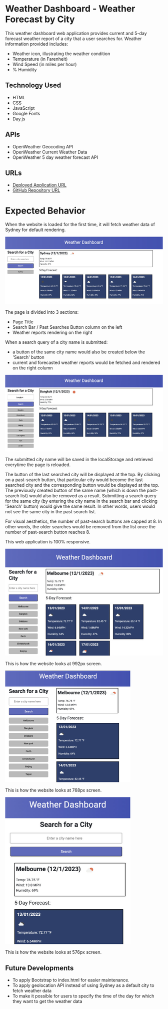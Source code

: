 # Weather Dashboard - Weather Forecast by City

This weather dashboard web application provides current and 5-day forecast weather report of a city that a user searches for. Weather information provided includes:
- Weather icon, illustrating the weather condition
- Temperature (in Farenheit)
- Wind Speed (in miles per hour)
- % Humidity

## Technology Used
- HTML
- CSS
- JavaScript
- Google Fonts
- Day.js

## APIs
- OpenWeather Geocoding API
- OpenWeather Current Weather Data
- OpenWeather 5 day weather forecast API

## URLs
- [Deployed Application URL](https://jouriena11.github.io/weather-forecast-by-city-dashboard/)
- [GitHub Repository URL](https://github.com/jouriena11/weather-forecast-by-city-dashboard)

# Expected Behavior

When the website is loaded for the first time, it will fetch weather data of Sydney for default rendering.

<p align="left">
    <img src="./assets/img/init-city-search-sydney.jpg">
</p>

The page is divided into 3 sections:
- Page Title
- Search Bar / Past Searches Button column on the left
- Weather reports rendering on the right

When a search query of a city name is submitted: 
- a button of the same city name would also be created below the 'Search' button
- current and forecasted weather reports would be fetched and rendered on the right column

<p align="left">
    <img src="./assets/img/past-search-buttons.jpg">
</p>

The submitted city name will be saved in the localStorage and retrieved everytime the page is reloaded.

The button of the last searched city will be displayed at the top. By clicking on a past-search button, that particular city would become the last searched city and the corresponding button would be displayed at the top. The previously created button of the same name (which is down the past-search list) would also be removed as a result. Submitting a search query for the same city (by entering the city name in the search bar and clicking 'Search' button) would give the same result. In other words, users would not see the same city in the past search list. 

For visual aesthetics, the number of past-search buttons are capped at 8. In other words, the older searches would be removed from the list once the number of past-search button reaches 8.

This web application is 100% responsive.


<p align="left">
    <img width="600px" src="./assets/img/responsive-992px.jpg">
</p>

This is how the website looks at 992px screen.

<p align="left">
    <img width="400px" src="./assets/img/responsive-768px.jpg">
</p>

This is how the website looks at 768px screen.


<p align="left">
    <img width="400px" src="./assets/img/responsive-576px.jpg">
</p>

This is how the website looks at 576px screen.

## Future Developments
- To apply Bootstrap to index.html for easier maintenance.
- To apply geolocation API instead of using Sydney as a default city to fetch weather data
- To make it possible for users to specify the time of the day for which they want to get the weather data
